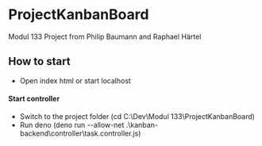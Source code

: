 # ProjectKanbanBoard
Modul 133 Project from Philip Baumann and Raphael Härtel

## How to start
- Open index html or start localhost
#### Start controller
- Switch to the project folder (cd C:\Dev\Modul 133\ProjectKanbanBoard)
- Run deno (deno run --allow-net .\kanban-backend\controller\task.controller.js)
